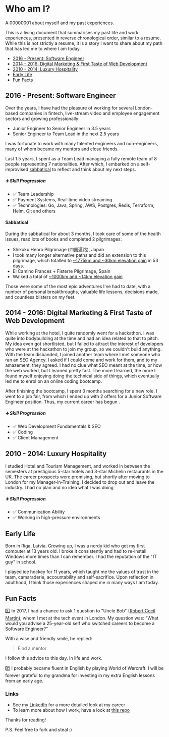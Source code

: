 # Who am I?

A 00000001 about myself and my past experiences.

This is a living document that summarises my past life and work experiences, presented in reverse chronological order, similar to a resume. While this is not strictly a resume, it is a story I want to share about my path that has led me to where I am today.

- [2016 - Present: Software Engineer](#2016---present-software-engineer)
- [2014 - 2016: Digital Marketing & First Taste of Web Development](#2014---2016-digital-marketing--first-taste-of-web-development)
- [2010 - 2014: Luxury Hospitality](#2010---2014-luxury-hospitality)
- [Early Life](#early-life)
- [Fun Facts](#fun-facts)

## 2016 - Present: Software Engineer

Over the years, I have had the pleasure of working for several London-based companies in fintech, live-stream video and employee engagement sectors and growing professionally:

- Junior Engineer to Senior Engineer in 3.5 years
- Senior Engineer to Team Lead in the next 2.5 years

I was fortunate to work with many talented engineers and non-engineers, many of whom became my mentors and close friends.

Last 1.5 years, I spent as a Team Lead managing a fully remote team of 8 people representing 7 nationalities. After which, I embarked on a self-improvised [sabbatical](#sabbatical) to reflect and think about my next steps.

##### ➕ Skill Progression

- ✅ Team Leadership
- ✅ Payment Systems, Real-time video streaming
- ✅ Technologies: Go, Java, Spring, AWS, Postgres, Redis, Terraform, Helm, Git and others

#### Sabbatical

During the sabbatical for about 3 months, I took care of some of the health issues, read lots of books and completed 2 pilgrimages:
- Shikoku Henro Pilgrimage (四国遍路), Japan
- I took many longer alternative paths and did an extension to this pilgrimage, which totalled to [~1775km and ~30km elevation gain](https://www.strava.com/athletes/142821511) in 53 days.
- El Camino Frances + Fisterre Pilgrimage, Spain
- Walked a total of [~1000km and ~14km elevation gain]((https://www.strava.com/athletes/142821511))

Those were some of the most epic adventures I've had to date, with a number of personal breakthroughs, valuable life lessons, decisions made, and countless blisters on my feet.

## 2014 - 2016: Digital Marketing & First Taste of Web Development

While working at the hotel, I quite randomly went for a hackathon. I was quite into bodybuilding at the time and had an idea related to that to pitch. My idea even got shortlisted, but I failed to attract the interest of developers who were at the hackathon to join my group, so we couldn't build anything. With the team disbanded, I joined another team where I met someone who ran an SEO Agency. I asked if I could come and work for them, and to my amazement, they agreed. I had no clue what SEO meant at the time, or how the web worked, but I learned pretty fast. The more I learned, the more I found myself enjoying doing the technical side of things, which eventually led me to enrol on an online coding bootcamp.

After finishing the bootcamp, I spent 3 months searching for a new role. I went to a job fair, from which I ended up with 2 offers for a Junior Software Engineer position. Thus, my current career has begun .

##### ➕ Skill Progression

- ✅ Web Development Fundamentals & SEO
- ✅ Coding
- ✅ Client Management

## 2010 - 2014: Luxury Hospitality

I studied Hotel and Tourism Management, and worked in between the semesters at prestigious 5-star hotels and 3-star Michelin restaurants in the UK. The career prospects were promising, but shortly after moving to London for my Manager-in-Training, I decided to drop out and leave the industry. I had no plan and no idea what I was doing

##### ➕ Skill Progression

- ✅ Communication Ability
- ✅ Working in high-pressure environments

## Early Life

Born in Riga, Latvia. Growing up, I was a nerdy kid who got my first computer at 13 years old. I broke it consistently and had to re-install Windows more times than I can remember. I had the reputation of the "IT guy" in school.

I played ice hockey for 11 years, which taught me the values of trust in the team, camaraderie, accountability and self-sacrifice. Upon reflection in adulthood, I think those experiences shaped me in many ways I am today.

## Fun Facts

1️⃣ In 2017, I had a chance to ask 1 question to "Uncle Bob" ([Robert Cecil Martin](https://en.wikipedia.org/wiki/Robert_C._Martin)), whom I met at the tech event in London. My question was: "What would you advise a 25-year-old self who switched careers to become a Software Engineer?"

With a wise and friendly smile, he replied:

> Find a mentor

I follow this advice to this day. In life and work.

2️⃣ I probably became fluent in English by playing World of Warcraft. I will be forever grateful to my grandma for investing in my extra English lessons from an early age.

### Links
- See my [LinkedIn](https://www.linkedin.com/in/aleks-gorbenko-software-engineer) for a more detailed look at my career
- To learn more about how I work, have a look at [this repo](https://github.com/aleksgorbenko/howiwork)

Thanks for reading!

P.S. Feel free to fork and steal :)
